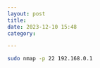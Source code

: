 ```yaml
---
layout: post
title: 
date: 2023-12-10 15:48
category: 

---
```


```bash
sudo nmap -p 22 192.168.0.1
```

